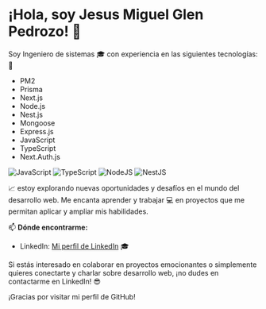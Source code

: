 # ¡Hola, soy Jesus Miguel Glen Pedrozo! 👋

Soy Ingeniero de sistemas 🎓 con experiencia en las siguientes tecnologías: 🚀

- PM2
- Prisma
- Next.js
- Node.js
- Nest.js
- Mongoose
- Express.js
- JavaScript
- TypeScript
- Next.Auth.js

![JavaScript](https://img.shields.io/badge/-JavaScript-333333?style=flat&logo=javascript)
![TypeScript](https://img.shields.io/badge/-TypeScript-333333?style=flat&logo=typescript)
![NodeJS](https://img.shields.io/badge/-NodeJs-333333?style=flat&logo=node.js)
![NestJS](https://img.shields.io/badge/-NestJs-333333?style=flat&logo=nestjs)

📈 estoy explorando nuevas oportunidades y desafíos en el mundo del desarrollo web. Me encanta aprender y trabajar 💻 en proyectos que me permitan aplicar y ampliar mis habilidades.


📫 **Dónde encontrarme:**

- LinkedIn: [Mi perfil de LinkedIn](https://www.linkedin.com/in/jesus-miguel-glen-pedrozo-75956a1b6/) 🎓

Si estás interesado en colaborar en proyectos emocionantes o simplemente quieres conectarte y charlar sobre desarrollo web, ¡no dudes en contactarme en LinkedIn! 😎

¡Gracias por visitar mi perfil de GitHub!
